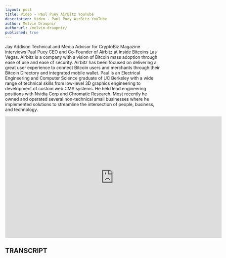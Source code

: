 ```yaml
---
layout: post
title: Video - Paul Puey AirBitz YouTube
description: Video - Paul Puey AirBitz YouTube
author: Melvin Draupnir
authorurl: /melvin-draupnir/
published: true
---
```


<p>Jay Addison Technical and Media Advisor for CryptoBiz Magazine interviews Paul Puey CEO and Co-Founder of Airbitz at Inside Bitcoins Las Vegas. Airbitz is a company with a vision of Bitcoin mass adoption through ease of use and ease of security. Airbitz has been focused on delivering a great user experience to connect Bitcoin users and merchants through their Bitcoin Directory and integrated mobile wallet. Paul is an Electrical Engineering and Computer Science graduate of UC Berkeley with a wide range of technical skills from low-level 3D graphics engineering to development of custom web CMS systems. He held lead engineering positions with Nvidia Corp and Chromatic Research. Most recently he owned and operated several non-technical small businesses where he implemented solutions to streamline the intersection of people, business, and technology.</p>

<center><iframe width="700" height="394" src="https://www.youtube.com/embed/DVuev9fZMYI" frameborder="0" allowfullscreen></iframe></center>

<h2>TRANSCRIPT</h2>
